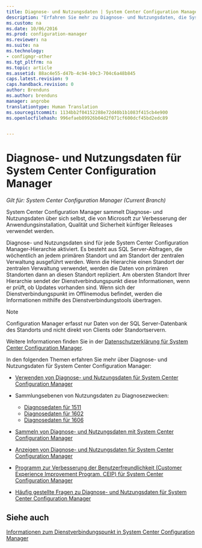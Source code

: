 ```yaml
---
title: Diagnose- und Nutzungsdaten | System Center Configuration Manager
description: "Erfahren Sie mehr zu Diagnose- und Nutzungsdaten, die System Center Configuration Manager über sich selbst sammelt."
ms.custom: na
ms.date: 10/06/2016
ms.prod: configuration-manager
ms.reviewer: na
ms.suite: na
ms.technology:
- configmgr-other
ms.tgt_pltfrm: na
ms.topic: article
ms.assetid: 88ac4e55-d47b-4c94-b9c3-704c6a48b845
caps.latest.revision: 9
caps.handback.revision: 0
author: Brenduns
ms.author: brenduns
manager: angrobe
translationtype: Human Translation
ms.sourcegitcommit: 1134bb2f04152288e72d40b1b1083f415cb4e900
ms.openlocfilehash: 996efaeb89926b04d2f071cf600dcf45bd2edc89


---
```

# <a name="diagnostics-and-usage-data-for-system-center-configuration-manager"></a>Diagnose- und Nutzungsdaten für System Center Configuration Manager

*Gilt für: System Center Configuration Manager (Current Branch)*

System Center Configuration Manager sammelt Diagnose- und Nutzungsdaten über sich selbst, die von Microsoft zur Verbesserung der Anwendungsinstallation, Qualität und Sicherheit künftiger Releases verwendet werden.  

 Diagnose- und Nutzungsdaten sind für jede System Center Configuration Manager-Hierarchie aktiviert. Es besteht aus SQL Server-Abfragen, die wöchentlich an jedem primären Standort und am Standort der zentralen Verwaltung ausgeführt werden. Wenn die Hierarchie einen Standort der zentralen Verwaltung verwendet, werden die Daten von primären Standorten dann an diesen Standort repliziert. Am obersten Standort Ihrer Hierarchie sendet der Dienstverbindungspunkt diese Informationen, wenn er prüft, ob Updates vorhanden sind. Wenn sich der Dienstverbindungspunkt im Offlinemodus befindet, werden die Informationen mithilfe des Dienstverbindungstools übertragen.  

> [!NOTE]  
>  Configuration Manager erfasst nur Daten von der SQL Server-Datenbank des Standorts und nicht direkt von Clients oder Standortservern.  

 Weitere Informationen finden Sie in der [Datenschutzerklärung für System Center Configuration Manager](http://go.microsoft.com/fwlink/?LinkID=626527).  

 In den folgenden Themen erfahren Sie mehr über Diagnose- und Nutzungsdaten für System Center Configuration Manager:  

-   [Verwenden von Diagnose- und Nutzungsdaten für System Center Configuration Manager](../../../core/plan-design/diagnostics/how-diagnostics-and-usage-data-is-used.md)  

-   Sammlungsebenen von Nutzungsdaten zu Diagnosezwecken:
    - [Diagnosedaten für 1511](/sccm/core/plan-design/diagnostics/levels-of-diagnostic-usage-data-collection-1511)
    - [Diagnosedaten für 1602](/sccm/core/plan-design/diagnostics/levels-of-diagnostic-usage-data-collection-1602)
    - [Diagnosedaten für 1606](/sccm/core/plan-design/diagnostics/levels-of-diagnostic-usage-data-collection-1606)  
    

-   [Sammeln von Diagnose- und Nutzungsdaten mit System Center Configuration Manager](../../../core/plan-design/diagnostics/how-diagnostics-and-usage-data-is-collected.md)  

-   [Anzeigen von Diagnose- und Nutzungsdaten für System Center Configuration Manager](../../../core/plan-design/diagnostics/view-diagnostics-and-usage-data.md)  

-   [Programm zur Verbesserung der Benutzerfreundlichkeit (Customer Experience Improvement Program, CEIP) für System Center Configuration Manager](../../../core/plan-design/diagnostics/customer-experience-improvement-program-ceip.md)  

-   [Häufig gestellte Fragen zu Diagnose- und Nutzungsdaten für System Center Configuration Manager](../../../core/understand/frequently-asked-questions-about-diagnostics-and-usage-data.md)  

## <a name="see-also"></a>Siehe auch  
 [Informationen zum Dienstverbindungspunkt in System Center Configuration Manager](../../../core/servers/deploy/configure/about-the-service-connection-point.md)



<!--HONumber=Nov16_HO1-->


